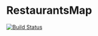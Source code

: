 # RestaurantsMap

[![Build Status](https://travis-ci.com/grigoryfedorov/RestaurantsMap.svg?branch=master)](https://travis-ci.com/grigoryfedorov/RestaurantsMap)
